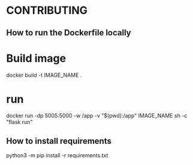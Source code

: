 # CONTRIBUTING

## How to run the Dockerfile locally

# Build image
docker build -t IMAGE_NAME .

# run
docker run -dp 5005:5000 -w /app -v "$(pwd):/app" IMAGE_NAME sh -c "flask run"


## How to install requirements
 python3 -m pip install -r requirements.txt
